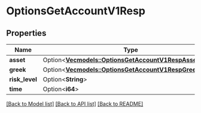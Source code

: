 # OptionsGetAccountV1Resp

## Properties

Name | Type | Description | Notes
------------ | ------------- | ------------- | -------------
**asset** | Option<[**Vec<models::OptionsGetAccountV1RespAssetInner>**](OptionsGetAccountV1Resp_asset_inner.md)> |  | [optional]
**greek** | Option<[**Vec<models::OptionsGetAccountV1RespGreekInner>**](OptionsGetAccountV1Resp_greek_inner.md)> |  | [optional]
**risk_level** | Option<**String**> |  | [optional]
**time** | Option<**i64**> |  | [optional]

[[Back to Model list]](../README.md#documentation-for-models) [[Back to API list]](../README.md#documentation-for-api-endpoints) [[Back to README]](../README.md)


